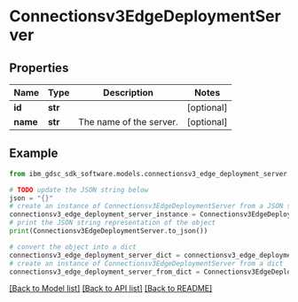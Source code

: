 # Connectionsv3EdgeDeploymentServer


## Properties

Name | Type | Description | Notes
------------ | ------------- | ------------- | -------------
**id** | **str** |  | [optional] 
**name** | **str** | The name of the server. | [optional] 

## Example

```python
from ibm_gdsc_sdk_software.models.connectionsv3_edge_deployment_server import Connectionsv3EdgeDeploymentServer

# TODO update the JSON string below
json = "{}"
# create an instance of Connectionsv3EdgeDeploymentServer from a JSON string
connectionsv3_edge_deployment_server_instance = Connectionsv3EdgeDeploymentServer.from_json(json)
# print the JSON string representation of the object
print(Connectionsv3EdgeDeploymentServer.to_json())

# convert the object into a dict
connectionsv3_edge_deployment_server_dict = connectionsv3_edge_deployment_server_instance.to_dict()
# create an instance of Connectionsv3EdgeDeploymentServer from a dict
connectionsv3_edge_deployment_server_from_dict = Connectionsv3EdgeDeploymentServer.from_dict(connectionsv3_edge_deployment_server_dict)
```
[[Back to Model list]](../README.md#documentation-for-models) [[Back to API list]](../README.md#documentation-for-api-endpoints) [[Back to README]](../README.md)


